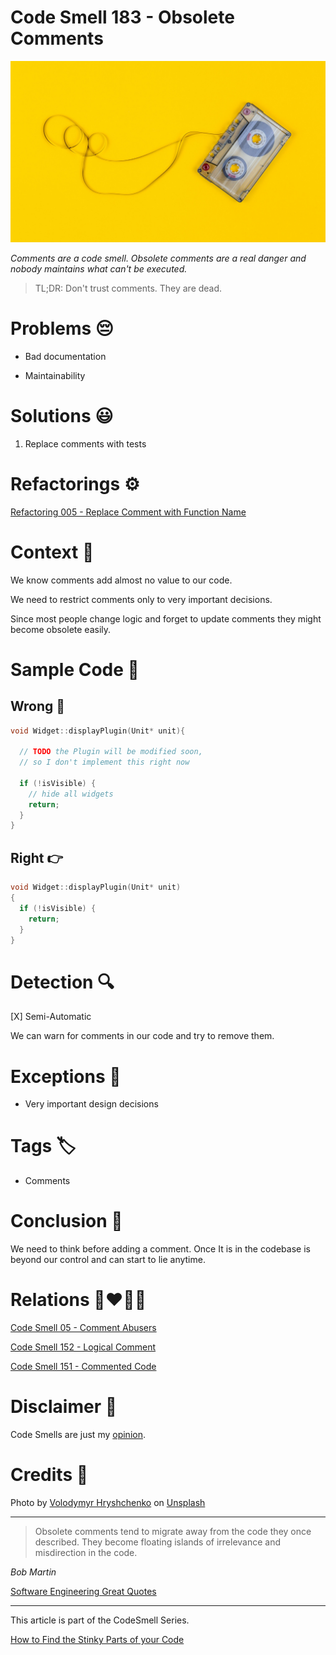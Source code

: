# Code Smell 183 - Obsolete Comments
            
![Code Smell 183 - Obsolete Comments](Code%20Smell%20183%20-%20Obsolete%20Comments.jpg)

*Comments are a code smell. Obsolete comments are a real danger and nobody maintains what can't be executed.*

> TL;DR: Don't trust comments. They are dead.

# Problems 😔 

- Bad documentation

- Maintainability

# Solutions 😃

1. Replace comments with tests

# Refactorings ⚙️

[Refactoring 005 - Replace Comment with Function Name](https://github.com/mcsee/Software-Design-Articles/tree/main/Articles/Refactorings/Refactoring%20005%20-%20Replace%20Comment%20with%20Function%20Name/readme.md)

# Context 💬

We know comments add almost no value to our code.

We need to restrict comments only to very important decisions.

Since most people change logic and forget to update comments they might become obsolete easily.

# Sample Code 📖

## Wrong 🚫

<!-- [Gist Url](https://gist.github.com/mcsee/fd5b6b44920df66b6558be35f729f0f7) -->

```cpp
void Widget::displayPlugin(Unit* unit){

  // TODO the Plugin will be modified soon, 
  // so I don't implement this right now

  if (!isVisible) {
    // hide all widgets
    return;
  }
}
```

## Right 👉

<!-- [Gist Url](https://gist.github.com/mcsee/36f9dde4301f0ab77c034aeba7c0b391) -->

```cpp
void Widget::displayPlugin(Unit* unit)
{ 
  if (!isVisible) {
    return;
  }
}
```

# Detection 🔍

[X] Semi-Automatic 

We can warn for comments in our code and try to remove them.

# Exceptions 🛑

- Very important design decisions

# Tags 🏷️

- Comments

# Conclusion 🏁

We need to think before adding a comment. Once It is in the codebase is beyond our control and can start to lie anytime.

# Relations 👩‍❤️‍💋‍👨

[Code Smell 05 - Comment Abusers](https://github.com/mcsee/Software-Design-Articles/tree/main/Articles/Code%20Smells/Code%20Smell%2005%20-%20Comment%20Abusers/readme.md)

[Code Smell 152 - Logical Comment](https://github.com/mcsee/Software-Design-Articles/tree/main/Articles/Code%20Smells/Code%20Smell%20152%20-%20Logical%20Comment/readme.md)

[Code Smell 151 - Commented Code](https://github.com/mcsee/Software-Design-Articles/tree/main/Articles/Code%20Smells/Code%20Smell%20151%20-%20Commented%20Code/readme.md)

# Disclaimer 📘

Code Smells are just my [opinion](https://github.com/mcsee/Software-Design-Articles/tree/main/Articles/Blogging/I%20Wrote%20More%20than%2090%20Articles%20on%202021%20Here%20is%20What%20I%20Learned/readme.md).

# Credits 🙏

Photo by [Volodymyr Hryshchenko](https://unsplash.com/@lunarts) on [Unsplash](https://unsplash.com/s/photos/obsolete)
    
* * *

> Obsolete comments tend to migrate away from the code they once described. They become floating islands of irrelevance and misdirection in the code.
 
_Bob Martin_

[Software Engineering Great Quotes](https://github.com/mcsee/Software-Design-Articles/tree/main/Articles/Quotes/Software%20Engineering%20Great%20Quotes/readme.md)

* * *

This article is part of the CodeSmell Series.

[How to Find the Stinky Parts of your Code](https://github.com/mcsee/Software-Design-Articles/tree/main/Articles/Code%20Smells/How%20to%20Find%20the%20Stinky%20parts%20of%20your%20Code/readme.md)